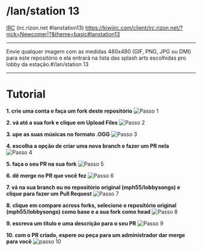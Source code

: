 # /lan/station 13

[IRC](irc://irc.rizon.net/lanstation13) (irc.rizon.net #lanstation13) https://kiwiirc.com/client/irc.rizon.net/?nick=Newcomer|?&theme=basic#lanstation13

---

Envie qualquer imagem com as medidas 480x480 (GIF, PNG, JPG ou DMI) para este repositório e ela entrará na lista das splash arts escolhidas pro lobby da estação.#/lan/station 13

---

# Tutorial

**1. crie uma conta e faça um fork deste repositório**
![Passo 1](https://i.sli.mg/0J92CG.png)

**2. vá até a sua fork e clique em Upload Files**
![Passo 2](https://i.sli.mg/wUtjuq.png)

**3. upe as suas músicas no formato .OGG**
![Passo 3](https://i.sli.mg/rCIMfi.png)

**4. escolha a opção de criar uma nova branch e fazer um PR nela**
![Passo 4](https://i.sli.mg/eLn7Qg.png)

**5. faça o seu PR na sua fork**
![Passo 5](https://i.sli.mg/PF9EUv.png)

**6. dê merge no PR que você fez**
![Passo 6](https://i.sli.mg/wzps9c.png)

**7. vá na sua branch ou no repositório original (mph55/lobbysongs) e clique para fazer um Pull Request**
![Passo 7](https://i.sli.mg/PVu2VN.png)

**8. clique em compare across forks, selecione o repositório original (mph55/lobbysongs) como base e a sua fork como head**
![Passo 8](https://i.sli.mg/t9gUhE.png)

**9. escreva um título e uma descrição para o seu PR**
![Passo 9](https://i.sli.mg/BDxbTX.png)

**10. com o PR criado, espere ou peça para um administrador dar merge para você**
![passo 10](https://i.sli.mg/cfj9et.png)

